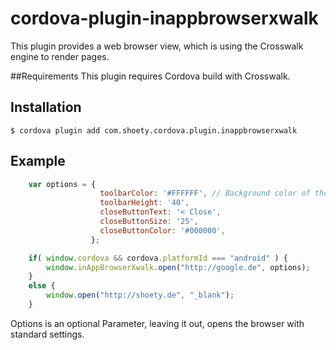 # cordova-plugin-inappbrowserxwalk

This plugin provides a web browser view, which is using the Crosswalk engine
to render pages.

##Requirements
This plugin requires Cordova build with Crosswalk.


## Installation

    $ cordova plugin add com.shoety.cordova.plugin.inappbrowserxwalk
    

## Example
```js
    var options = {
					toolbarColor: '#FFFFFF', // Background color of the toolbar in #RRGGBB
					toolbarHeight: '40',
					closeButtonText: '< Close',
					closeButtonSize: '25',
					closeButtonColor: '#000000',
				  };

    if( window.cordova && cordova.platformId === "android" ) {
		window.inAppBrowserXwalk.open("http://google.de", options);
	}
	else {
		window.open("http://shoety.de", "_blank");
	}
```

Options is an optional Parameter, leaving it out, opens the browser with standard settings.


